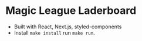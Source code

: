 # Magic League Laderboard
- Built with React, Next.js, styled-components
- Install `make install` run `make run`.
